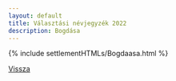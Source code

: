 ```yaml
---
layout: default
title: Választási névjegyzék 2022
description: Bogdása
---
```


{% include settlementHTMLs/Bogdaasa.html %}

[Vissza](../)